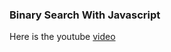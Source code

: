 ### Binary Search With Javascript

Here is the youtube [video](https://www.youtube.com/watch?v=uKA4omSKm2o)